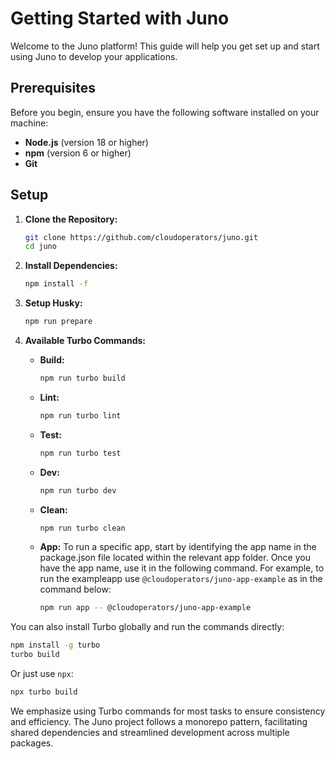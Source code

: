 # Getting Started with Juno

Welcome to the Juno platform! This guide will help you get set up and start using Juno to develop your applications.

## Prerequisites

Before you begin, ensure you have the following software installed on your machine:

- **Node.js** (version 18 or higher)
- **npm** (version 6 or higher)
- **Git**

## Setup

1. **Clone the Repository:**

   ```bash
   git clone https://github.com/cloudoperators/juno.git
   cd juno
   ```

2. **Install Dependencies:**

   ```bash
   npm install -f
   ```

3. **Setup Husky:**

   ```bash
   npm run prepare
   ```

4. **Available Turbo Commands:**

   - **Build:**
     ```bash
     npm run turbo build
     ```
   - **Lint:**
     ```bash
     npm run turbo lint
     ```
   - **Test:**
     ```bash
     npm run turbo test
     ```
   - **Dev:**
     ```bash
     npm run turbo dev
     ```
   - **Clean:**
     ```bash
     npm run turbo clean
     ```
   - **App:**
     To run a specific app, start by identifying the app name in the package.json file located within the relevant app folder. Once you have the app name, use it in the following command. For example, to run the exampleapp use `@cloudoperators/juno-app-example` as in the command below:

     ```bash
     npm run app -- @cloudoperators/juno-app-example
     ```

You can also install Turbo globally and run the commands directly:

```bash
npm install -g turbo
turbo build
```

Or just use `npx`:

```bash
npx turbo build
```

We emphasize using Turbo commands for most tasks to ensure consistency and efficiency. The Juno project follows a monorepo pattern, facilitating shared dependencies and streamlined development across multiple packages.
